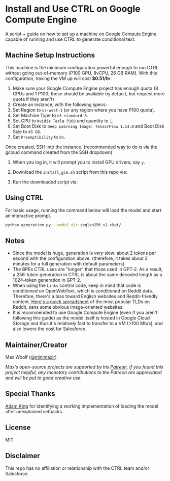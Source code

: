 # Install and Use CTRL on Google Compute Engine

A script + guide on how to set up a machine on Google Compute Engine capable of running and use CTRL to generate conditional text.

## Machine Setup Instructions

This machine is the minimum  configuration powerful enough to run CTRL without going out-of-memory (P100 GPU, 8vCPU, 26 GB RAM). With this configuration, having the VM up will cost **$0.51/hr**.

1. Make sure your Google Compute Engine project has enough quota (8 CPUs and 1 P100; these should be available by default, but request more quota if they aren't)
2. Create an instance, with the following specs:
3. Set Region to `us-west-1` (or any region where you have P100 quota).
4. Set Machine Type to `n1-standard-8`.
5. Set GPU to `Nvidia Tesla P100` and quantity to `1`.
6. Set Boot Disk to `Deep Learning Image: TensorFlow 1.14.0` and Boot Disk Size to `45 GB`.
7. Set `Preemptibility` to `On`.

Once created, SSH into the instance. (recommended way to do is via the gcloud command created from the SSH dropdown)

1. When you log in, it will prompt you to install GPU drivers; say `y`.
2. Download the `install_gce.sh` script from this repo via:

3. Run the downloaded script via:

## Using CTRL

For basic usage, running the command below will load the model and start an interactive prompt.

```sh
python generation.py --model_dir seqlen256_v1.ckpt/
```

## Notes

* Since the model is huge, generation is *very* slow: about 2 tokens per second with the configuration above. (therefore, it takes about 2 minutes for a full generation with default parameters)
* The BPEs CTRL uses are "longer" that those used in GPT-2. As a result, a 256-token generation in CTRL is about the same decoded length as a 1024-token generation in GPT-2.
* When using the `Links` control code, keep in mind that code is conditioned on OpenWebText, which is conditioned on Reddit data. Therefore, there's a bias toward English websites and Reddit-friendly content. [Here's a quick spreadsheet](https://docs.google.com/spreadsheets/d/1O3_1RTnGn_ozcvf6eDLpsmf8ElxIqHg0FKbVfDxGS88/edit?usp=sharing) of the most popular TLDs on Reddit, sans some obvious image-oriented websites.
* It is recommended to use Google Compute Engine (even if you aren't following this guide) as the model itself is hosted in Google Cloud Storage and thus it's relatively fast to transfer to a VM (>100 Mb/s), and also lowers the cost for Salesforce.

## Maintainer/Creator

Max Woolf ([@minimaxir](https://minimaxir.com))

*Max's open-source projects are supported by his [Patreon](https://www.patreon.com/minimaxir). If you found this project helpful, any monetary contributions to the Patreon are appreciated and will be put to good creative use.*

## Special Thanks

[Adam King](https://twitter.com/AdamDanielKing) for identifying a working implementation of loading the model after unexplained setbacks.

## License

MIT

## Disclaimer

This repo has no affiliation or relationship with the CTRL team and/or Salesforce.